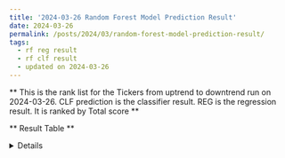 ```yaml
---
title: '2024-03-26 Random Forest Model Prediction Result'
date: 2024-03-26
permalink: /posts/2024/03/random-forest-model-prediction-result/
tags:
  - rf reg result
  - rf clf result
  - updated on 2024-03-26
---
```

** This is the rank list for the Tickers from uptrend to downtrend run on 2024-03-26. CLF prediction is the classifier result. REG is the regression result. It is ranked by Total score ** 



** Result Table **

<details>

|     | Symbol                                                        |   CLF_perdiction |   CLF_K_perdiction |   REG_perdiction |   Total Score |   Rank |   Rank Percent |
|----:|:--------------------------------------------------------------|-----------------:|-------------------:|-----------------:|--------------:|-------:|---------------:|
|   0 | <a href="https://finance.yahoo.com/quote/VST/financials" target="_blank">VST</a> |         4.80524  |        -0.0180106  |      0.293537    |     5.09878   |      1 |           1    |
|   1 | [EPD](https://finance.yahoo.com/quote/EPD/financials)         |         4.76186  |         0.0094199  |      0.0285149   |     4.79037   |      2 |           0.99 |
|   2 | [EME](https://finance.yahoo.com/quote/EME/financials)         |         4.54294  |        -0.0531838  |      0.578622    |     5.12156   |      3 |           0.99 |
|   3 | [PCAR](https://finance.yahoo.com/quote/PCAR/financials)       |         4.53128  |        -0.0045008  |      0.185745    |     4.71703   |      4 |           0.98 |
|   4 | [MSTR](https://finance.yahoo.com/quote/MSTR/financials)       |         4.22838  |        -0.114852   |      5.81083     |    10.0392    |      5 |           0.98 |
|   5 | [PGR](https://finance.yahoo.com/quote/PGR/financials)         |         4.04528  |        -0.0692849  |      0.0370015   |     4.08228   |      6 |           0.97 |
|   6 | [BLDR](https://finance.yahoo.com/quote/BLDR/financials)       |         3.91234  |         0.018343   |      0.090746    |     4.00308   |      7 |           0.97 |
|   7 | [TTE](https://finance.yahoo.com/quote/TTE/financials)         |         3.83837  |        -0.0757491  |      0.0584592   |     3.89683   |      8 |           0.96 |
|   8 | [AMZN](https://finance.yahoo.com/quote/AMZN/financials)       |         3.82934  |         0.0168702  |      0.0986089   |     3.92795   |      9 |           0.96 |
|   9 | [ONON](https://finance.yahoo.com/quote/ONON/financials)       |         3.81151  |        -0.133205   |      0.0991584   |     3.91067   |     10 |           0.95 |
|  10 | [CSL](https://finance.yahoo.com/quote/CSL/financials)         |         3.78631  |        -0.129629   |      0.498633    |     4.28494   |     11 |           0.95 |
|  11 | [AFL](https://finance.yahoo.com/quote/AFL/financials)         |         3.75303  |        -0.0999241  |      0.0734558   |     3.82648   |     12 |           0.94 |
|  12 | [VGT](https://finance.yahoo.com/quote/VGT/financials)         |         3.71978  |        -0.127036   |      0.0681426   |     3.78793   |     13 |           0.94 |
|  13 | [WMB](https://finance.yahoo.com/quote/WMB/financials)         |         3.7165   |        -0.154539   |      0.0476912   |     3.76419   |     14 |           0.93 |
|  14 | [XLK](https://finance.yahoo.com/quote/XLK/financials)         |         3.6547   |        -0.0813857  |      0.0265425   |     3.68124   |     15 |           0.93 |
|  15 | [VEEV](https://finance.yahoo.com/quote/VEEV/financials)       |         3.63058  |        -0.0970961  |      0.236455    |     3.86704   |     16 |           0.92 |
|  16 | [ANET](https://finance.yahoo.com/quote/ANET/financials)       |         3.55277  |        -0.261726   |      0.214534    |     3.7673    |     17 |           0.92 |
|  17 | [TRU](https://finance.yahoo.com/quote/TRU/financials)         |         3.47151  |        -0.138945   |      0.0722746   |     3.54378   |     18 |           0.91 |
|  18 | [MCK](https://finance.yahoo.com/quote/MCK/financials)         |         3.44712  |        -0.0902782  |      0.207132    |     3.65425   |     19 |           0.91 |
|  19 | [NFLX](https://finance.yahoo.com/quote/NFLX/financials)       |         3.44245  |        -0.107085   |      0.303718    |     3.74617   |     20 |           0.9  |
|  20 | [FDIS](https://finance.yahoo.com/quote/FDIS/financials)       |         3.39907  |        -0.0171121  |      0.0462946   |     3.44537   |     21 |           0.9  |
|  21 | [BILL](https://finance.yahoo.com/quote/BILL/financials)       |         3.37308  |        -0.128263   |      0.927774    |     4.30085   |     22 |           0.89 |
|  22 | [CTVA](https://finance.yahoo.com/quote/CTVA/financials)       |         3.34331  |        -0.232801   |      0.0589755   |     3.40228   |     23 |           0.89 |
|  23 | [XLF](https://finance.yahoo.com/quote/XLF/financials)         |         3.34003  |        -0.176491   |      0.023967    |     3.364     |     24 |           0.89 |
|  24 | [DECK](https://finance.yahoo.com/quote/DECK/financials)       |         3.33326  |        -0.2068     |      0.245345    |     3.5786    |     25 |           0.88 |
|  25 | [XLY](https://finance.yahoo.com/quote/XLY/financials)         |         3.32983  |        -0.0506653  |      0.068699    |     3.39853   |     26 |           0.88 |
|  26 | [ALV](https://finance.yahoo.com/quote/ALV/financials)         |         3.31913  |         0.0705199  |      0.171376    |     3.49051   |     27 |           0.87 |
|  27 | [NVDA](https://finance.yahoo.com/quote/NVDA/financials)       |         3.30226  |         0.021122   |      0.509528    |     3.81179   |     28 |           0.87 |
|  28 | [FIX](https://finance.yahoo.com/quote/FIX/financials)         |         3.30052  |        -0.177896   |      0.103146    |     3.40366   |     29 |           0.86 |
|  29 | [FAST](https://finance.yahoo.com/quote/FAST/financials)       |         3.28773  |        -0.121629   |      0.0527996   |     3.34053   |     30 |           0.86 |
|  30 | [CRWD](https://finance.yahoo.com/quote/CRWD/financials)       |         3.17327  |        -0.229325   |      0.189799    |     3.36307   |     31 |           0.85 |
|  31 | [META](https://finance.yahoo.com/quote/META/financials)       |         3.11105  |        -0.131801   |      0.245446    |     3.3565    |     32 |           0.85 |
|  32 | [FANG](https://finance.yahoo.com/quote/FANG/financials)       |         3.06364  |        -0.24128    |      0.254262    |     3.3179    |     33 |           0.84 |
|  33 | [MA](https://finance.yahoo.com/quote/MA/financials)           |         3.059    |        -0.223246   |     -0.59454     |     2.46446   |     34 |           0.84 |
|  34 | [EMR](https://finance.yahoo.com/quote/EMR/financials)         |         3.04966  |        -0.21674    |      0.0495551   |     3.09921   |     35 |           0.83 |
|  35 | [KR](https://finance.yahoo.com/quote/KR/financials)           |         3.04441  |        -0.160292   |      0.0762681   |     3.12067   |     36 |           0.83 |
|  36 | [MSFT](https://finance.yahoo.com/quote/MSFT/financials)       |         3.04039  |        -0.126055   |      0.31386     |     3.35425   |     37 |           0.82 |
|  37 | [ITW](https://finance.yahoo.com/quote/ITW/financials)         |         3.02384  |         0.144968   |      0.148408    |     3.17225   |     38 |           0.82 |
|  38 | [CSCO](https://finance.yahoo.com/quote/CSCO/financials)       |         2.99816  |        -0.0483586  |      0.0218563   |     3.02001   |     39 |           0.81 |
|  39 | [DXJ](https://finance.yahoo.com/quote/DXJ/financials)         |         2.9965   |        -0.0765706  |      0.0353446   |     3.03184   |     40 |           0.81 |
|  40 | [AAPL](https://finance.yahoo.com/quote/AAPL/financials)       |         2.97994  |         0.0753885  |      0.0599758   |     3.03992   |     41 |           0.8  |
|  41 | [VFH](https://finance.yahoo.com/quote/VFH/financials)         |         2.96918  |        -0.202181   |      0.0677775   |     3.03695   |     42 |           0.8  |
|  42 | [ADP](https://finance.yahoo.com/quote/ADP/financials)         |         2.96912  |        -0.158108   |      0.10857     |     3.07769   |     43 |           0.79 |
|  43 | [SU](https://finance.yahoo.com/quote/SU/financials)           |         2.94226  |        -0.166849   |      0.054741    |     2.997     |     44 |           0.79 |
|  44 | [QQQ](https://finance.yahoo.com/quote/QQQ/financials)         |         2.93595  |        -0.110437   |      0.169059    |     3.10501   |     45 |           0.78 |
|  45 | [XLI](https://finance.yahoo.com/quote/XLI/financials)         |         2.92955  |        -0.0603249  |      0.101157    |     3.03071   |     46 |           0.78 |
|  46 | [VOX](https://finance.yahoo.com/quote/VOX/financials)         |         2.91432  |        -0.167397   |      0.150716    |     3.06504   |     47 |           0.78 |
|  47 | [CEG](https://finance.yahoo.com/quote/CEG/financials)         |         2.89945  |        -0.431517   |      0.381886    |     3.28134   |     48 |           0.77 |
|  48 | [C](https://finance.yahoo.com/quote/C/financials)             |         2.87158  |        -0.266287   |      0.120983    |     2.99256   |     49 |           0.77 |
|  49 | [CMG](https://finance.yahoo.com/quote/CMG/financials)         |         2.84098  |        -0.21966    |      2.03418     |     4.87516   |     50 |           0.76 |
|  50 | [AXP](https://finance.yahoo.com/quote/AXP/financials)         |         2.83968  |        -0.0529629  |      0.125898    |     2.96558   |     51 |           0.76 |
|  51 | [PSX](https://finance.yahoo.com/quote/PSX/financials)         |         2.79264  |        -0.195034   |      0.220242    |     3.01288   |     52 |           0.75 |
|  52 | [GE](https://finance.yahoo.com/quote/GE/financials)           |         2.75814  |        -0.314142   |      0.152628    |     2.91076   |     53 |           0.75 |
|  53 | [PYPL](https://finance.yahoo.com/quote/PYPL/financials)       |         2.75251  |        -0.281408   |      0.592708    |     3.34522   |     54 |           0.74 |
|  54 | [ECL](https://finance.yahoo.com/quote/ECL/financials)         |         2.73645  |        -0.243158   |     -0.0411252   |     2.69532   |     55 |           0.74 |
|  55 | [JPM](https://finance.yahoo.com/quote/JPM/financials)         |         2.72474  |        -0.241958   |      0.177046    |     2.90178   |     56 |           0.73 |
|  56 | [TER](https://finance.yahoo.com/quote/TER/financials)         |         2.65467  |        -0.1074     |      0.0754286   |     2.7301    |     57 |           0.73 |
|  57 | [ROP](https://finance.yahoo.com/quote/ROP/financials)         |         2.64884  |        -0.26162    |      0.206588    |     2.85543   |     58 |           0.72 |
|  58 | [ULVR.L](https://finance.yahoo.com/quote/ULVR.L/financials)   |         2.59253  |        -0.122535   |      2.163       |     4.75553   |     59 |           0.72 |
|  59 | [SPY](https://finance.yahoo.com/quote/SPY/financials)         |         2.57108  |        -0.158745   |      0.194327    |     2.7654    |     60 |           0.71 |
|  60 | [ALL](https://finance.yahoo.com/quote/ALL/financials)         |         2.55004  |        -0.3064     |      0.110718    |     2.66075   |     61 |           0.71 |
|  61 | [HD](https://finance.yahoo.com/quote/HD/financials)           |         2.54287  |        -0.15701    |      0.238       |     2.78087   |     62 |           0.7  |
|  62 | [NOW](https://finance.yahoo.com/quote/NOW/financials)         |         2.51834  |        -0.219727   |      0.202521    |     2.72086   |     63 |           0.7  |
|  63 | [CDNS](https://finance.yahoo.com/quote/CDNS/financials)       |         2.51693  |        -0.0882687  |      0.0727342   |     2.58966   |     64 |           0.69 |
|  64 | [QCOM](https://finance.yahoo.com/quote/QCOM/financials)       |         2.5076   |        -0.154674   |      0.138351    |     2.64595   |     65 |           0.69 |
|  65 | [ZBH](https://finance.yahoo.com/quote/ZBH/financials)         |         2.49101  |        -0.27029    |      0.0765008   |     2.56751   |     66 |           0.68 |
|  66 | [TJX](https://finance.yahoo.com/quote/TJX/financials)         |         2.47437  |        -0.182815   |      0.0193507   |     2.49372   |     67 |           0.68 |
|  67 | [V](https://finance.yahoo.com/quote/V/financials)             |         2.45493  |        -0.321893   |      0.100352    |     2.55528   |     68 |           0.67 |
|  68 | [WDAY](https://finance.yahoo.com/quote/WDAY/financials)       |         2.45002  |        -0.22665    |      0.467219    |     2.91724   |     69 |           0.67 |
|  69 | [RS](https://finance.yahoo.com/quote/RS/financials)           |         2.44902  |        -0.0869236  |      0.155214    |     2.60424   |     70 |           0.67 |
|  70 | [OXY](https://finance.yahoo.com/quote/OXY/financials)         |         2.43885  |        -0.199891   |      0.115146    |     2.554     |     71 |           0.66 |
|  71 | [XLP](https://finance.yahoo.com/quote/XLP/financials)         |         2.42934  |        -0.310316   |      0.0203886   |     2.44973   |     72 |           0.66 |
|  72 | [CMCSA](https://finance.yahoo.com/quote/CMCSA/financials)     |         2.4114   |        -0.355069   |      0.0203166   |     2.43172   |     73 |           0.65 |
|  73 | [LOW](https://finance.yahoo.com/quote/LOW/financials)         |         2.40781  |        -0.276802   |      0.284794    |     2.6926    |     74 |           0.65 |
|  74 | [PNC](https://finance.yahoo.com/quote/PNC/financials)         |         2.39375  |        -0.3541     |     -0.296425    |     2.09732   |     75 |           0.64 |
|  75 | [ROG](https://finance.yahoo.com/quote/ROG/financials)         |         2.34701  |        -0.175534   |      0.107099    |     2.45411   |     76 |           0.64 |
|  76 | [TROW](https://finance.yahoo.com/quote/TROW/financials)       |         2.33316  |        -0.178871   |      0.0914386   |     2.42459   |     77 |           0.63 |
|  77 | [MRK](https://finance.yahoo.com/quote/MRK/financials)         |         2.26697  |        -0.218314   |      0.00956971  |     2.27654   |     78 |           0.63 |
|  78 | [ADSK](https://finance.yahoo.com/quote/ADSK/financials)       |         2.26369  |        -0.108823   |      0.0990426   |     2.36273   |     79 |           0.62 |
|  79 | [CAT](https://finance.yahoo.com/quote/CAT/financials)         |         2.25066  |        -0.208479   |      0.314244    |     2.5649    |     80 |           0.62 |
|  80 | [PDD](https://finance.yahoo.com/quote/PDD/financials)         |         2.23659  |         0.00587575 |     -0.0369563   |     2.19963   |     81 |           0.61 |
|  81 | [XOM](https://finance.yahoo.com/quote/XOM/financials)         |         2.23102  |        -0.258785   |      0.278205    |     2.50923   |     82 |           0.61 |
|  82 | [WSM](https://finance.yahoo.com/quote/WSM/financials)         |         2.21256  |        -0.278951   |      1.12012     |     3.33268   |     83 |           0.6  |
|  83 | [USB](https://finance.yahoo.com/quote/USB/financials)         |         2.20609  |        -0.2281     |      0.0118162   |     2.2179    |     84 |           0.6  |
|  84 | [WM](https://finance.yahoo.com/quote/WM/financials)           |         2.20318  |        -0.250317   |      0.0898796   |     2.29306   |     85 |           0.59 |
|  85 | [UPS](https://finance.yahoo.com/quote/UPS/financials)         |         2.1742   |        -0.350165   |      0.118488    |     2.29269   |     86 |           0.59 |
|  86 | [GOOG](https://finance.yahoo.com/quote/GOOG/financials)       |         2.16419  |        -0.269038   |      0.216188    |     2.38038   |     87 |           0.58 |
|  87 | [COIN](https://finance.yahoo.com/quote/COIN/financials)       |         2.16114  |        -0.409036   |      1.34862     |     3.50976   |     88 |           0.58 |
|  88 | [SNPS](https://finance.yahoo.com/quote/SNPS/financials)       |         2.15598  |        -0.230827   |      0.0802571   |     2.23624   |     89 |           0.57 |
|  89 | [KO](https://finance.yahoo.com/quote/KO/financials)           |         2.15549  |        -0.21522    |      0.0259208   |     2.18142   |     90 |           0.57 |
|  90 | [WFC](https://finance.yahoo.com/quote/WFC/financials)         |         2.13818  |        -0.429012   |      0.0861117   |     2.2243    |     91 |           0.56 |
|  91 | [COP](https://finance.yahoo.com/quote/COP/financials)         |         2.13797  |        -0.251668   |      0.259402    |     2.39737   |     92 |           0.56 |
|  92 | [SHW](https://finance.yahoo.com/quote/SHW/financials)         |         2.12667  |        -0.301086   |      0.0982542   |     2.22493   |     93 |           0.56 |
|  93 | [SAP](https://finance.yahoo.com/quote/SAP/financials)         |         2.0857   |        -0.232707   |      0.118351    |     2.20405   |     94 |           0.55 |
|  94 | [DIS](https://finance.yahoo.com/quote/DIS/financials)         |         2.04422  |        -0.280629   |      0.184927    |     2.22915   |     95 |           0.55 |
|  95 | [PXD](https://finance.yahoo.com/quote/PXD/financials)         |         2.03236  |        -0.247526   |      0.229305    |     2.26167   |     96 |           0.54 |
|  96 | [MDLZ](https://finance.yahoo.com/quote/MDLZ/financials)       |         2.02505  |        -0.262571   |      0.0142636   |     2.03931   |     97 |           0.54 |
|  97 | [IYK](https://finance.yahoo.com/quote/IYK/financials)         |         1.97545  |        -0.382422   |      0.0327313   |     2.00818   |     98 |           0.53 |
|  98 | [PFE](https://finance.yahoo.com/quote/PFE/financials)         |         1.94465  |        -0.254558   |      0.0357558   |     1.9804    |     99 |           0.53 |
|  99 | [ORCL](https://finance.yahoo.com/quote/ORCL/financials)       |         1.94406  |        -0.204002   |      0.423073    |     2.36713   |    100 |           0.52 |
| 100 | [PG](https://finance.yahoo.com/quote/PG/financials)           |         1.93941  |        -0.327949   |      0.00142502  |     1.94084   |    101 |           0.52 |
| 101 | [A](https://finance.yahoo.com/quote/A/financials)             |         1.93711  |        -0.313942   |     -0.0909291   |     1.84618   |    102 |           0.51 |
| 102 | [EXPE](https://finance.yahoo.com/quote/EXPE/financials)       |         1.92063  |        -0.20628    |      0.00589448  |     1.92653   |    103 |           0.51 |
| 103 | [BAC](https://finance.yahoo.com/quote/BAC/financials)         |         1.89718  |         0.133566   |      0.0327439   |     1.92992   |    104 |           0.5  |
| 104 | [MPC](https://finance.yahoo.com/quote/MPC/financials)         |         1.89085  |        -0.345607   |     -0.29655     |     1.5943    |    105 |           0.5  |
| 105 | [NEE](https://finance.yahoo.com/quote/NEE/financials)         |         1.88281  |        -0.0694892  |      0.0950662   |     1.97788   |    106 |           0.49 |
| 106 | [BK](https://finance.yahoo.com/quote/BK/financials)           |         1.87797  |        -0.0716583  |      0.00176598  |     1.87974   |    107 |           0.49 |
| 107 | [MU](https://finance.yahoo.com/quote/MU/financials)           |         1.87671  |        -0.385885   |      0.0971863   |     1.97389   |    108 |           0.48 |
| 108 | [LMT](https://finance.yahoo.com/quote/LMT/financials)         |         1.87642  |        -0.400452   |     -0.0212341   |     1.85519   |    109 |           0.48 |
| 109 | [CPB](https://finance.yahoo.com/quote/CPB/financials)         |         1.87638  |        -0.319132   |     -0.00909662  |     1.86728   |    110 |           0.47 |
| 110 | [IFF](https://finance.yahoo.com/quote/IFF/financials)         |         1.83322  |        -0.377983   |      0.297171    |     2.13039   |    111 |           0.47 |
| 111 | [FDX](https://finance.yahoo.com/quote/FDX/financials)         |         1.73074  |        -0.545716   |      0.477835    |     2.20858   |    112 |           0.46 |
| 112 | [MMM](https://finance.yahoo.com/quote/MMM/financials)         |         1.72966  |        -0.374923   |      0.189915    |     1.91957   |    113 |           0.46 |
| 113 | [SCHW](https://finance.yahoo.com/quote/SCHW/financials)       |         1.71717  |        -0.298096   |      0.0489199   |     1.76609   |    114 |           0.45 |
| 114 | [VLO](https://finance.yahoo.com/quote/VLO/financials)         |         1.61467  |        -0.437078   |      0.235396    |     1.85006   |    115 |           0.45 |
| 115 | [PEP](https://finance.yahoo.com/quote/PEP/financials)         |         1.57621  |        -0.0131346  |      0.177663    |     1.75387   |    116 |           0.44 |
| 116 | [ISRG](https://finance.yahoo.com/quote/ISRG/financials)       |         1.52622  |        -0.216321   |     -0.0147879   |     1.51143   |    117 |           0.44 |
| 117 | [XLC](https://finance.yahoo.com/quote/XLC/financials)         |         1.49285  |        -0.633473   |      0.102731    |     1.59558   |    118 |           0.44 |
| 118 | [MELI](https://finance.yahoo.com/quote/MELI/financials)       |         1.4802   |        -0.0990679  |      0.0315843   |     1.51179   |    119 |           0.43 |
| 119 | [BKNG](https://finance.yahoo.com/quote/BKNG/financials)       |         1.46982  |        -0.288668   |      0.860057    |     2.32988   |    120 |           0.43 |
| 120 | [WMT](https://finance.yahoo.com/quote/WMT/financials)         |         1.42134  |        -0.523051   |      0.0114992   |     1.43284   |    121 |           0.42 |
| 121 | [OKE](https://finance.yahoo.com/quote/OKE/financials)         |         1.39872  |        -0.480558   |      0.0382299   |     1.43695   |    122 |           0.42 |
| 122 | [RTX](https://finance.yahoo.com/quote/RTX/financials)         |         1.32218  |        -0.40107    |      0.118981    |     1.44116   |    123 |           0.41 |
| 123 | [HSBC](https://finance.yahoo.com/quote/HSBC/financials)       |         1.30266  |        -0.230098   |      0.051079    |     1.35374   |    124 |           0.41 |
| 124 | [T](https://finance.yahoo.com/quote/T/financials)             |         1.25702  |        -0.505801   |     -0.000342562 |     1.25668   |    125 |           0.4  |
| 125 | [XLE](https://finance.yahoo.com/quote/XLE/financials)         |         1.22956  |        -0.43656    |      0.130983    |     1.36055   |    126 |           0.4  |
| 126 | [LIN](https://finance.yahoo.com/quote/LIN/financials)         |         1.10184  |        -0.4358     |      0.0946141   |     1.19646   |    127 |           0.39 |
| 127 | [AZN](https://finance.yahoo.com/quote/AZN/financials)         |         1.07221  |        -0.362443   |     -0.027612    |     1.0446    |    128 |           0.39 |
| 128 | [MO](https://finance.yahoo.com/quote/MO/financials)           |         1.00023  |        -0.618488   |      0.136092    |     1.13632   |    129 |           0.38 |
| 129 | [BHP](https://finance.yahoo.com/quote/BHP/financials)         |         0.872043 |        -0.285784   |     -0.0460104   |     0.826033  |    130 |           0.38 |
| 130 | [XLB](https://finance.yahoo.com/quote/XLB/financials)         |         0.841164 |        -0.501602   |      0.0934937   |     0.934658  |    131 |           0.37 |
| 131 | [NESN.SW](https://finance.yahoo.com/quote/NESN.SW/financials) |         0.791017 |        -0.424185   |     -0.0157245   |     0.775293  |    132 |           0.37 |
| 132 | [EOG](https://finance.yahoo.com/quote/EOG/financials)         |         0.78578  |        -0.565636   |      0.143317    |     0.929097  |    133 |           0.36 |
| 133 | [UNH](https://finance.yahoo.com/quote/UNH/financials)         |         0.73825  |        -0.391957   |      0.156133    |     0.894383  |    134 |           0.36 |
| 134 | [CVX](https://finance.yahoo.com/quote/CVX/financials)         |         0.670861 |        -0.506001   |      0.0895665   |     0.760427  |    135 |           0.35 |
| 135 | [SHEL](https://finance.yahoo.com/quote/SHEL/financials)       |         0.643749 |        -0.378221   |      0.0922823   |     0.736032  |    136 |           0.35 |
| 136 | [NUE](https://finance.yahoo.com/quote/NUE/financials)         |         0.551154 |        -0.195172   |      0.0862155   |     0.637369  |    137 |           0.34 |
| 137 | [BP](https://finance.yahoo.com/quote/BP/financials)           |         0.376621 |        -0.540511   |      0.00468562  |     0.381307  |    138 |           0.34 |
| 138 | [KMI](https://finance.yahoo.com/quote/KMI/financials)         |         0.288683 |        -0.481206   |      0.00482871  |     0.293511  |    139 |           0.33 |
| 139 | [VZ](https://finance.yahoo.com/quote/VZ/financials)           |         0.114044 |        -0.556214   |     -0.00571997  |     0.108324  |    140 |           0.33 |
| 140 | [XLU](https://finance.yahoo.com/quote/XLU/financials)         |         0.10901  |        -0.684183   |     -0.00299764  |     0.106013  |    141 |           0.33 |
| 141 | [VDE](https://finance.yahoo.com/quote/VDE/financials)         |        -0.207762 |        -0.849459   |      0.226883    |     0.0191202 |    142 |           0.32 |
| 142 | [SMH](https://finance.yahoo.com/quote/SMH/financials)         |        -0.234655 |         0.384928   |      0.0943284   |    -0.140326  |    143 |           0.32 |
| 143 | [SOXX](https://finance.yahoo.com/quote/SOXX/financials)       |        -0.249281 |         0.449514   |     -0.0276099   |    -0.276891  |    144 |           0.31 |
| 144 | [LULU](https://finance.yahoo.com/quote/LULU/financials)       |        -0.347966 |         0.432991   |     -0.0550445   |    -0.403011  |    145 |           0.31 |
| 145 | [ACN](https://finance.yahoo.com/quote/ACN/financials)         |        -0.375069 |         0.256072   |     -0.091481    |    -0.46655   |    146 |           0.3  |
| 146 | [ADI](https://finance.yahoo.com/quote/ADI/financials)         |        -0.49571  |         0.552765   |      0.12275     |    -0.37296   |    147 |           0.3  |
| 147 | [PLD](https://finance.yahoo.com/quote/PLD/financials)         |        -0.504623 |         0.528047   |     -0.00251898  |    -0.507142  |    148 |           0.29 |
| 148 | [ABT](https://finance.yahoo.com/quote/ABT/financials)         |        -0.588667 |         0.47088    |     -0.110264    |    -0.698931  |    149 |           0.29 |
| 149 | [KEYS](https://finance.yahoo.com/quote/KEYS/financials)       |        -0.610604 |         0.711371   |     -0.047424    |    -0.658028  |    150 |           0.28 |
| 150 | [TXN](https://finance.yahoo.com/quote/TXN/financials)         |        -0.734537 |         0.444171   |      0.0147263   |    -0.719811  |    151 |           0.28 |
| 151 | [VNQ](https://finance.yahoo.com/quote/VNQ/financials)         |        -0.784983 |         0.385023   |     -0.018551    |    -0.803534  |    152 |           0.27 |
| 152 | [IWM](https://finance.yahoo.com/quote/IWM/financials)         |        -0.817892 |         0.383281   |     -0.0210811   |    -0.838973  |    153 |           0.27 |
| 153 | [SIE.DE](https://finance.yahoo.com/quote/SIE.DE/financials)   |        -0.937553 |         0.487474   |     -0.0586468   |    -0.9962    |    154 |           0.26 |
| 154 | [SYK](https://finance.yahoo.com/quote/SYK/financials)         |        -0.944384 |         0.474271   |     -0.0464545   |    -0.990838  |    155 |           0.26 |
| 155 | [MRVL](https://finance.yahoo.com/quote/MRVL/financials)       |        -1.02527  |         0.312912   |     -0.0660677   |    -1.09134   |    156 |           0.25 |
| 156 | [EL](https://finance.yahoo.com/quote/EL/financials)           |        -1.03168  |         0.193425   |      0.065356    |    -0.966321  |    157 |           0.25 |
| 157 | [CIBR](https://finance.yahoo.com/quote/CIBR/financials)       |        -1.03526  |         0.515875   |     -0.00365203  |    -1.03891   |    158 |           0.24 |
| 158 | [KLAC](https://finance.yahoo.com/quote/KLAC/financials)       |        -1.11358  |         0.324661   |      0.114933    |    -0.998643  |    159 |           0.24 |
| 159 | [EFX](https://finance.yahoo.com/quote/EFX/financials)         |        -1.13819  |         0.513556   |     -0.0723373   |    -1.21053   |    160 |           0.23 |
| 160 | [FTNT](https://finance.yahoo.com/quote/FTNT/financials)       |        -1.19923  |         0.352905   |     -0.0293928   |    -1.22862   |    161 |           0.23 |
| 161 | [ASML](https://finance.yahoo.com/quote/ASML/financials)       |        -1.26511  |         0.325809   |      0.00893928  |    -1.25617   |    162 |           0.22 |
| 162 | [AVGO](https://finance.yahoo.com/quote/AVGO/financials)       |        -1.33948  |         0.137322   |     -0.193829    |    -1.5333    |    163 |           0.22 |
| 163 | [ICE](https://finance.yahoo.com/quote/ICE/financials)         |        -1.37278  |         0.3078     |     -0.00180298  |    -1.37458   |    164 |           0.22 |
| 164 | [TMO](https://finance.yahoo.com/quote/TMO/financials)         |        -1.38585  |         0.248843   |     -0.0740023   |    -1.45986   |    165 |           0.21 |
| 165 | [COST](https://finance.yahoo.com/quote/COST/financials)       |        -1.40793  |         0.428869   |      0.25648     |    -1.15145   |    166 |           0.21 |
| 166 | [NKE](https://finance.yahoo.com/quote/NKE/financials)         |        -1.43206  |         0.468356   |     -0.0308066   |    -1.46287   |    167 |           0.2  |
| 167 | [TSM](https://finance.yahoo.com/quote/TSM/financials)         |        -1.4533   |         0.205971   |      0.0180503   |    -1.43525   |    168 |           0.2  |
| 168 | [AMGN](https://finance.yahoo.com/quote/AMGN/financials)       |        -1.49395  |         0.298565   |      0.0453971   |    -1.44855   |    169 |           0.19 |
| 169 | [WAT](https://finance.yahoo.com/quote/WAT/financials)         |        -1.50519  |         0.246177   |      0.10637     |    -1.39882   |    170 |           0.19 |
| 170 | [BMY](https://finance.yahoo.com/quote/BMY/financials)         |        -1.56446  |         0.436007   |     -0.0156239   |    -1.58008   |    171 |           0.18 |
| 171 | [IBM](https://finance.yahoo.com/quote/IBM/financials)         |        -1.60049  |         0.118959   |      0.124706    |    -1.47579   |    172 |           0.18 |
| 172 | [AMD](https://finance.yahoo.com/quote/AMD/financials)         |        -1.61787  |         0.234798   |     -0.122985    |    -1.74085   |    173 |           0.17 |
| 173 | [BLK](https://finance.yahoo.com/quote/BLK/financials)         |        -1.63359  |         0.213859   |     -0.00176122  |    -1.63536   |    174 |           0.17 |
| 174 | [MCHP](https://finance.yahoo.com/quote/MCHP/financials)       |        -1.67392  |         0.254738   |      0.0311087   |    -1.64281   |    175 |           0.16 |
| 175 | [JBL](https://finance.yahoo.com/quote/JBL/financials)         |        -1.71411  |         0.22036    |     -0.239533    |    -1.95364   |    176 |           0.16 |
| 176 | [INTC](https://finance.yahoo.com/quote/INTC/financials)       |        -1.72425  |         0.215786   |     -0.0544929   |    -1.77875   |    177 |           0.15 |
| 177 | [JNJ](https://finance.yahoo.com/quote/JNJ/financials)         |        -1.73862  |         0.140437   |     -0.12419     |    -1.86281   |    178 |           0.15 |
| 178 | [AMAT](https://finance.yahoo.com/quote/AMAT/financials)       |        -1.76124  |         0.0839504  |     -0.00770953  |    -1.76895   |    179 |           0.14 |
| 179 | [PANW](https://finance.yahoo.com/quote/PANW/financials)       |        -1.82294  |         0.514356   |      0.125617    |    -1.69732   |    180 |           0.14 |
| 180 | [Z](https://finance.yahoo.com/quote/Z/financials)             |        -1.82702  |         0.168329   |     -0.270765    |    -2.09778   |    181 |           0.13 |
| 181 | [LRCX](https://finance.yahoo.com/quote/LRCX/financials)       |        -1.90595  |         0.132863   |      0.228361    |    -1.67759   |    182 |           0.13 |
| 182 | [BIIB](https://finance.yahoo.com/quote/BIIB/financials)       |        -1.91045  |         0.294112   |     -0.0656979   |    -1.97615   |    183 |           0.12 |
| 183 | [TSLA](https://finance.yahoo.com/quote/TSLA/financials)       |        -1.91525  |         0.31478    |     -0.238295    |    -2.15355   |    184 |           0.12 |
| 184 | [MCD](https://finance.yahoo.com/quote/MCD/financials)         |        -1.9205   |         0.201782   |     -0.223236    |    -2.14374   |    185 |           0.11 |
| 185 | [MAS](https://finance.yahoo.com/quote/MAS/financials)         |        -2.00075  |         0.260131   |     -0.0012404   |    -2.00199   |    186 |           0.11 |
| 186 | [MDB](https://finance.yahoo.com/quote/MDB/financials)         |        -2.11618  |         0.414494   |     -2.26867     |    -4.38485   |    187 |           0.11 |
| 187 | [MDT](https://finance.yahoo.com/quote/MDT/financials)         |        -2.14556  |         0.0716635  |     -0.0503899   |    -2.19595   |    188 |           0.1  |
| 188 | [HII](https://finance.yahoo.com/quote/HII/financials)         |        -2.15637  |         0.156098   |     -0.0125371   |    -2.1689    |    189 |           0.1  |
| 189 | [SPGI](https://finance.yahoo.com/quote/SPGI/financials)       |        -2.20126  |         0.382883   |     -0.0757823   |    -2.27704   |    190 |           0.09 |
| 190 | [XBI](https://finance.yahoo.com/quote/XBI/financials)         |        -2.20268  |         0.131812   |     -0.0979506   |    -2.30063   |    191 |           0.09 |
| 191 | [NOVN.SW](https://finance.yahoo.com/quote/NOVN.SW/financials) |        -2.24538  |         0.0360591  |     -0.0386303   |    -2.28402   |    192 |           0.08 |
| 192 | [REGN](https://finance.yahoo.com/quote/REGN/financials)       |        -2.31042  |         0.240057   |      0.0422258   |    -2.26819   |    193 |           0.08 |
| 193 | [SMCI](https://finance.yahoo.com/quote/SMCI/financials)       |        -2.31914  |         0.190403   |     -0.214006    |    -2.53314   |    194 |           0.07 |
| 194 | [XLV](https://finance.yahoo.com/quote/XLV/financials)         |        -2.35602  |         0.173985   |     -0.0169125   |    -2.37293   |    195 |           0.07 |
| 195 | [TLT](https://finance.yahoo.com/quote/TLT/financials)         |        -2.40763  |         0.172653   |     -0.0402095   |    -2.44784   |    196 |           0.06 |
| 196 | [ABBV](https://finance.yahoo.com/quote/ABBV/financials)       |        -2.44937  |         0.0349304  |     -0.0442603   |    -2.49363   |    197 |           0.06 |
| 197 | [CRM](https://finance.yahoo.com/quote/CRM/financials)         |        -2.4637   |         0.281188   |      0.0275887   |    -2.43612   |    198 |           0.05 |
| 198 | [VHT](https://finance.yahoo.com/quote/VHT/financials)         |        -2.62017  |         0.196074   |     -0.0416141   |    -2.66179   |    199 |           0.05 |
| 199 | [TOELY](https://finance.yahoo.com/quote/TOELY/financials)     |        -2.62744  |         0.257689   |      0.0369195   |    -2.59052   |    200 |           0.04 |
| 200 | [HON](https://finance.yahoo.com/quote/HON/financials)         |        -2.69558  |         0.0301939  |     -0.0669437   |    -2.76252   |    201 |           0.04 |
| 201 | [ADBE](https://finance.yahoo.com/quote/ADBE/financials)       |        -2.76439  |         0.147716   |     -0.933231    |    -3.69762   |    202 |           0.03 |
| 202 | [INTU](https://finance.yahoo.com/quote/INTU/financials)       |        -2.92553  |         0.0546143  |      0.0745992   |    -2.85093   |    203 |           0.03 |
| 203 | [IBB](https://finance.yahoo.com/quote/IBB/financials)         |        -2.98931  |         0.303274   |     -0.0508384   |    -3.04014   |    204 |           0.02 |
| 204 | [UBER](https://finance.yahoo.com/quote/UBER/financials)       |        -3.10192  |         0.149363   |      0.0200922   |    -3.08183   |    205 |           0.02 |
| 205 | [BA](https://finance.yahoo.com/quote/BA/financials)           |        -3.20465  |         0.121615   |     -0.585206    |    -3.78986   |    206 |           0.01 |
| 206 | [NET](https://finance.yahoo.com/quote/NET/financials)         |        -3.21484  |         0.342783   |     -0.21676     |    -3.4316    |    207 |           0.01 |
| 207 | [LLY](https://finance.yahoo.com/quote/LLY/financials)         |        -3.32956  |         0.00999869 |      0.174904    |    -3.15466   |    208 |           0    |
| 208 | [DDOG](https://finance.yahoo.com/quote/DDOG/financials)       |        -4.03546  |        -0.0338671  |     -0.148492    |    -4.18395   |    209 |           0    |
 </details>

